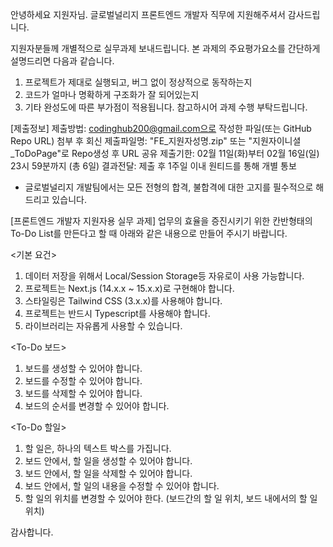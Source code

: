 안녕하세요 지원자님.
글로벌널리지 프론트엔드 개발자 직무에 지원해주셔서 감사드립니다.

지원자분들께 개별적으로 실무과제 보내드립니다.
본 과제의 주요평가요소를 간단하게 설명드리면 다음과 같습니다.
1. 프로젝트가 제대로 실행되고, 버그 없이 정상적으로 동작하는지
2. 코드가 얼마나 명확하게 구조화가 잘 되어있는지
3. 기타 완성도에 따른 부가점이 적용됩니다.
참고하시어 과제 수행 부탁드립니다.

[제출정보]
제출방법: codinghub200@gmail.com으로 작성한 파일(또는 GitHub Repo URL) 첨부 후 회신
제출파일명: "FE_지원자성명.zip" 또는 "지원자이니셜_ToDoPage"로 Repo생성 후 URL 공유
제출기한: 02월 11일(화)부터 02월 16일(일) 23시 59분까지 (총 6일)
결과전달: 제출 후 1주일 이내 원티드를 통해 개별 통보
* 글로벌널리지 개발팀에서는 모든 전형의 합격, 불합격에 대한 고지를 필수적으로 해드리고 있습니다.

[프론트엔드 개발자 지원자용 실무 과제]
업무의 효율을 증진시키기 위한 칸반형태의 To-Do List를 만든다고 할 때 아래와 같은 내용으로 만들어 주시기 바랍니다.

<기본 요건>
1. 데이터 저장을 위해서 Local/Session Storage등 자유로이 사용 가능합니다.
2. 프로젝트는 Next.js (14.x.x ~ 15.x.x)로 구현해야 합니다.
3. 스타일링은 Tailwind CSS (3.x.x)를 사용해야 합니다.
4. 프로젝트는 반드시 Typescript를 사용해야 합니다.
5. 라이브러리는 자유롭게 사용할 수 있습니다.

<To-Do 보드>
1. 보드를 생성할 수 있어야 합니다.
2. 보드를 수정할 수 있어야 합니다.
3. 보드를 삭제할 수 있어야 합니다.
4. 보드의 순서를 변경할 수 있어야 합니다.

<To-Do 할일>
1. 할 일은, 하나의 텍스트 박스를 가집니다.
2. 보드 안에서, 할 일을 생성할 수 있어야 합니다.
3. 보드 안에서, 할 일을 삭제할 수 있어야 합니다.
4. 보드 안에서, 할 일의 내용을 수정할 수 있어야 합니다.
5. 할 일의 위치를 변경할 수 있어야 한다. (보드간의 할 일 위치, 보드 내에서의 할 일 위치)

감사합니다.